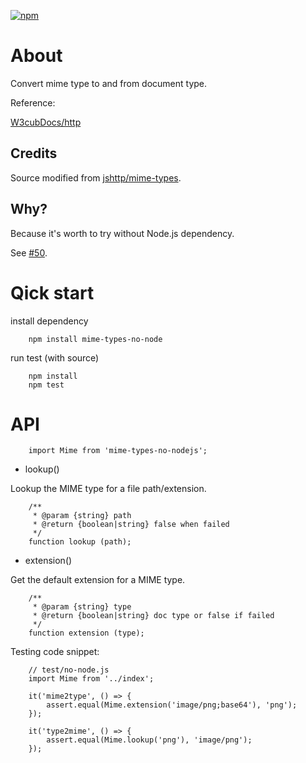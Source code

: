  [![npm](https://img.shields.io/npm/v/mime-types-no-nodejs?logo=npm)](https://npmjs.org/package/mime-types-no-nodejs)

# About

Convert mime type to and from document type.

Reference:

[W3cubDocs/http](https://docs.w3cub.com/http/basics_of_http/mime_types/complete_list_of_mime_types)

## Credits

Source modified from [jshttp/mime-types](https://github.com/jshttp/mime-types).

## Why?

Because it's worth to try without Node.js dependency.

See [#50](https://github.com/jshttp/mime-types/issues/50#issuecomment-442916069).

# Qick start

install dependency

```
    npm install mime-types-no-node
```

run test (with source)

```
    npm install
    npm test
```

# API

```
    import Mime from 'mime-types-no-nodejs';
```

- lookup()

Lookup the MIME type for a file path/extension.

```
    /**
     * @param {string} path
     * @return {boolean|string} false when failed
     */
    function lookup (path);
```

- extension()

Get the default extension for a MIME type.

```
    /**
     * @param {string} type
     * @return {boolean|string} doc type or false if failed
     */
    function extension (type);
```

Testing code snippet:

```
    // test/no-node.js
    import Mime from '../index';

    it('mime2type', () => {
        assert.equal(Mime.extension('image/png;base64'), 'png');
    });

    it('type2mime', () => {
        assert.equal(Mime.lookup('png'), 'image/png');
    });
```

